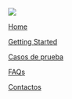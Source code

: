 <div class="footer-bar">

  <div class="footer-top-items">

[<img src="../assets/content/Logo_XS2ASandbox.png" class="logo">](https://dev-modelbank-devportal.cloud.ofin.co/home)

  <div>

<a href="#" class="footer-item" id="footerLogo">Home</a>

<a href="#" class="footer-item" id="gettingStarted">Getting Started</a>

<a href="#" class="footer-item" id="testCase">Casos de prueba</a>

<a href="#" class="footer-item" id="faq">FAQs</a>

<a href="#" class="footer-item" id="contacts">Contactos</a>

  </div>
  </div>

  <div class ="social-media">

[<i class="social-media-icon fab fa-facebook-f"></i>](https://www.facebook.com/ofin-ksa)
[<i class="social-media-icon fab fa-twitter"></i>](https://twitter.com/OFIN)
[<i class="social-media-icon fab fa-xing"></i>](https://www.xing.com/companies/ofin-ksa%26cokg)
[<i class="social-media-icon fab fa-linkedin-in"></i>](https://www.linkedin.com/company/OFIN)

  </div>

</div>
